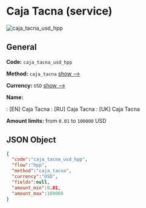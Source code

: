 
# Caja Tacna (service) 
![caja_tacna_usd_hpp](https://static.openfintech.io/payment_methods/caja_tacna_usd_hpp/logo.svg?w=400&c=v0.59.26#w200)  

## General 
 
**Code:** `caja_tacna_usd_hpp` 
 
**Method:** `caja_tacna` 
 [show -->](/payment-methods/caja_tacna/) 
 
**Currency:** `USD` [show -->](/currencies/USD/) 
 
**Name:** 
 
:	[EN] Caja Tacna 
:	[RU] Caja Tacna 
:	[UK] Caja Tacna 
 
**Amount limits:** from `0.01` to `100000` USD 

## JSON Object 

```json
{
  "code":"caja_tacna_usd_hpp",
  "flow":"hpp",
  "method":"caja_tacna",
  "currency":"USD",
  "fields":null,
  "amount_min":0.01,
  "amount_max":100000
}
```  

